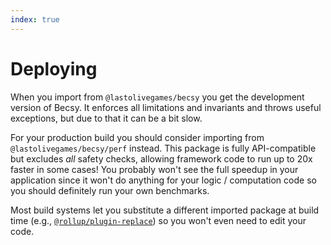 ```yaml
---
index: true
---
```


# Deploying

When you import from `@lastolivegames/becsy` you get the development version of Becsy.  It enforces all limitations and invariants and throws useful exceptions, but due to that it can be a bit slow.

For your production build you should consider importing from `@lastolivegames/becsy/perf` instead.  This package is fully API-compatible but excludes *all* safety checks, allowing framework code to run up to 20x faster in some cases!  You probably won't see the full speedup in your application since it won't do anything for your logic / computation code so you should definitely run your own benchmarks.

Most build systems let you substitute a different imported package at build time (e.g., [`@rollup/plugin-replace`](https://www.npmjs.com/package/@rollup/plugin-replace)) so you won't even need to edit your code.
